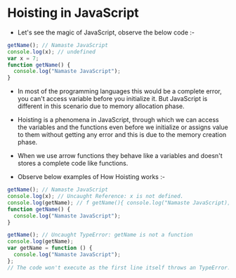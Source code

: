 # Hoisting in JavaScript

- Let's see the magic of JavaScript, observe the below code :-

```javascript
getName(); // Namaste JavaScript
console.log(x); // undefined
var x = 7;
function getName() {
  console.log("Namaste JavaScript");
}
```

- In most of the programming languages this would be a complete error, you can't access variable before you initialize it. But JavaScript is different in this scenario due to memory allocation phase.

- Hoisting is a phenomena in JavaScript, through which we can access the variables and the functions even before we initialize or assigns value to them without getting any error and this is due to the memory creation phase.

- When we use arrow functions they behave like a variables and doesn't stores a complete code like functions.

- Observe below examples of How Hoisting works :-

```javascript
getName(); // Namaste JavaScript
console.log(x); // Uncaught Reference: x is not defined.
console.log(getName); // f getName(){ console.log("Namaste JavaScript); }
function getName() {
  console.log("Namaste JavaScript");
}
```

```javascript
getName(); // Uncaught TypeError: getName is not a function
console.log(getName);
var getName = function () {
  console.log("Namaste JavaScript");
};
// The code won't execute as the first line itself throws an TypeError.|
```
